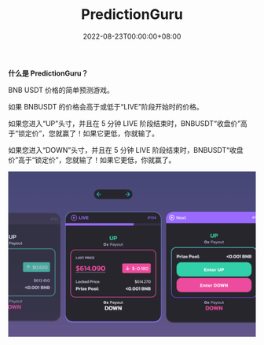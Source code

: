 ﻿---
title: "PredictionGuru"
description: "PredictionGuru是一款游戏DApp，其中包含在币安智能链平台上玩价格预测游戏的乐趣。"
date: 2022-08-23T00:00:00+08:00
lastmod: 2022-08-23T00:00:00+08:00
draft: false
authors: ["june"]
featuredImage: "predictionguru.png"
tags: ["Gambling","PredictionGuru"]
categories: ["nfts"]
nfts: ["Gambling"]
blockchain: "BSC"
website: "https://predictionguru.io/?utm_source=DappRadar&utm_medium=deeplink&utm_campaign=visit-website"
twitter: ""
discord: ""
telegram: ""
github: ""
youtube: ""
twitch: ""
facebook: ""
instagram: ""
reddit: ""
medium: ""
steam: ""
gitbook: ""
googleplay: ""
appstore: ""
status: "Live"
weight: 
lightgallery: true
toc: true
pinned: false
recommend: false
recommend1: false
---

**什么是 PredictionGuru？**

BNB USDT 价格的简单预测游戏。 

如果 BNBUSDT 的价格会高于或低于“LIVE”阶段开始时的价格。

如果您进入“UP”头寸，并且在 5 分钟 LIVE 阶段结束时，BNBUSDT“收盘价”高于“锁定价”，您就赢了！如果它更低，你就输了。

如果您进入“DOWN”头寸，并且在 5 分钟 LIVE 阶段结束时，BNBUSDT“收盘价”高于“锁定价”，您就输了！如果它更低，你就赢了。

![BNB USDT 价格的简单预测游戏](81.png)